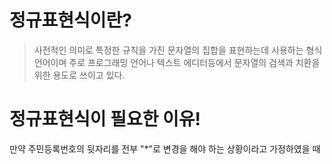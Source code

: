# 정규표현식이란?

> 사전적인 의미로 특정한 규칙을 가진 문자열의 집합을 표현하는데 사용하는 형식 언어이며 주로 프로그래밍 언어나 텍스트 에디터등에서 문자열의 검색과 치환을 위한 용도로 쓰이고 있다.

# 정규표현식이 필요한 이유!

만약 주민등록번호의 뒷자리를 전부 "\*"로 변경을 해야 하는 상황이라고 가정하였을 때

